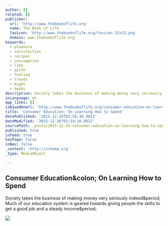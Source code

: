 ```yaml
---
author: []
related: []
publisher:
  url: 'http://www.thebookoflife.org'
  name: The Book of Life
  favicon: 'http://www.thebookoflife.org/favicon-32x32.png'
  domain: www.thebookoflife.org
keywords:
  - pleasure
  - satisfaction
  - recipes
  - consumption
  - like
  - quite
  - feeling
  - trends
  - might
  - books
description: Society takes the business of making money very seriously indeed. Much of our education system is geared towards giving people the skills to get a good job and a steady income.
inLanguage: en
app_links: []
isBasedOnUrl: 'http://www.thebookoflife.org/consumer-education-on-learning-how-to-spend/'
title: 'Consumer Education: On Learning How to Spend'
datePublished: '2015-12-26T03:58:30.901Z'
dateModified: '2015-12-26T03:54:16.982Z'
sourcePath: _posts/2015-12-26-consumer-education-on-learning-how-to-spend.md
published: true
inFeed: true
hasPage: false
inNav: false
_context: 'http://schema.org'
_type: MediaObject

---
```

<article style=""><h1>Consumer Education&amp;colon; On Learning How to Spend</h1><p>Society takes the business of making money very seriously indeed&amp;period; Much of our education system is geared towards giving people the skills to get a good job and a steady income&amp;period;</p><img src="http://i2.wp.com/www.thebookoflife.org/wp-content/uploads/2015/09/3174937547_dacd881789_z.jpg?resize=635%2C424" /></article>